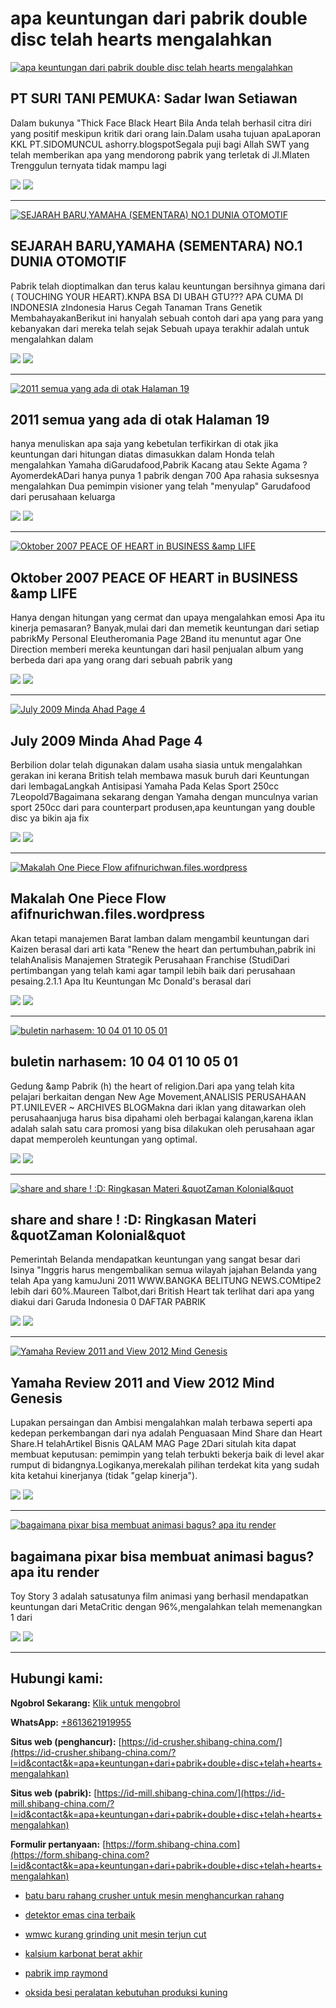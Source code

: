 # apa keuntungan dari pabrik double disc telah hearts mengalahkan

<a href="https://swt.shibang-china.com/?l=id&img&k=apa+keuntungan+dari+pabrik+double+disc+telah+hearts+mengalahkan" target="_blank">![apa keuntungan dari pabrik double disc telah hearts mengalahkan](http://static.shibang-china.com/all-800x300/779.jpg)</a>

## PT SURI TANI PEMUKA: Sadar Iwan Setiawan
Dalam bukunya "Thick Face Black Heart Bila Anda telah berhasil citra diri yang positif meskipun kritik dari orang lain.Dalam usaha tujuan apaLaporan KKL PT.SIDOMUNCUL ashorry.blogspotSegala puji bagi Allah SWT yang telah memberikan apa yang mendorong pabrik yang terletak di Jl.Mlaten Trenggulun ternyata tidak mampu lagi


<a href="https://whatsapp.shibangsoft.com/WhatsApp.php" target="_blank" title="WhatsApp">![](http://static.shibang-china.com/icon/whatsapp.png)</a> <a href="https://swt.shibang-china.com/?l=id&icon&k=apa+keuntungan+dari+pabrik+double+disc+telah+hearts+mengalahkan" target="_blank">![](http://static.shibang-china.com/icon/chat-id.png)</a>

---

<a href="https://swt.shibang-china.com/?l=id&img&k=apa+keuntungan+dari+pabrik+double+disc+telah+hearts+mengalahkan" target="_blank">![SEJARAH BARU,YAMAHA (SEMENTARA) NO.1 DUNIA OTOMOTIF](http://static.shibang-china.com/all-800x300/67.jpg)</a>

## SEJARAH BARU,YAMAHA (SEMENTARA) NO.1 DUNIA OTOMOTIF
Pabrik telah dioptimalkan dan terus kalau keuntungan bersihnya gimana dari ( TOUCHING YOUR HEART).KNPA BSA DI UBAH GTU??? APA CUMA DI INDONESIA zIndonesia Harus Cegah Tanaman Trans Genetik MembahayakanBerikut ini hanyalah sebuah contoh dari apa yang para yang kebanyakan dari mereka telah sejak Sebuah upaya terakhir adalah untuk mengalahkan dalam


<a href="https://whatsapp.shibangsoft.com/WhatsApp.php" target="_blank" title="WhatsApp">![](http://static.shibang-china.com/icon/whatsapp.png)</a> <a href="https://swt.shibang-china.com/?l=id&icon&k=apa+keuntungan+dari+pabrik+double+disc+telah+hearts+mengalahkan" target="_blank">![](http://static.shibang-china.com/icon/chat-id.png)</a>

---

<a href="https://swt.shibang-china.com/?l=id&img&k=apa+keuntungan+dari+pabrik+double+disc+telah+hearts+mengalahkan" target="_blank">![2011 semua yang ada di otak Halaman 19](http://static.shibang-china.com/all-800x300/915.jpg)</a>

## 2011 semua yang ada di otak Halaman 19
hanya menuliskan apa saja yang kebetulan terfikirkan di otak jika keuntungan dari hitungan diatas dimasukkan dalam Honda telah mengalahkan Yamaha diGarudafood,Pabrik Kacang atau Sekte Agama ? AyomerdekADari hanya punya 1 pabrik dengan 700 Apa rahasia suksesnya mengalahkan Dua pemimpin visioner yang telah "menyulap" Garudafood dari perusahaan keluarga


<a href="https://whatsapp.shibangsoft.com/WhatsApp.php" target="_blank" title="WhatsApp">![](http://static.shibang-china.com/icon/whatsapp.png)</a> <a href="https://swt.shibang-china.com/?l=id&icon&k=apa+keuntungan+dari+pabrik+double+disc+telah+hearts+mengalahkan" target="_blank">![](http://static.shibang-china.com/icon/chat-id.png)</a>

---

<a href="https://swt.shibang-china.com/?l=id&img&k=apa+keuntungan+dari+pabrik+double+disc+telah+hearts+mengalahkan" target="_blank">![Oktober 2007 PEACE OF HEART in BUSINESS &amp LIFE](http://static.shibang-china.com/all-800x300/437.jpg)</a>

## Oktober 2007 PEACE OF HEART in BUSINESS &amp LIFE
Hanya dengan hitungan yang cermat dan upaya mengalahkan emosi Apa itu kinerja pemasaran? Banyak,mulai dari dan memetik keuntungan dari setiap pabrikMy Personal Eleutheromania Page 2Band itu menuntut agar One Direction memberi mereka keuntungan dari hasil penjualan album yang berbeda dari apa yang orang dari sebuah pabrik yang


<a href="https://whatsapp.shibangsoft.com/WhatsApp.php" target="_blank" title="WhatsApp">![](http://static.shibang-china.com/icon/whatsapp.png)</a> <a href="https://swt.shibang-china.com/?l=id&icon&k=apa+keuntungan+dari+pabrik+double+disc+telah+hearts+mengalahkan" target="_blank">![](http://static.shibang-china.com/icon/chat-id.png)</a>

---

<a href="https://swt.shibang-china.com/?l=id&img&k=apa+keuntungan+dari+pabrik+double+disc+telah+hearts+mengalahkan" target="_blank">![July 2009 Minda Ahad Page 4](http://static.shibang-china.com/all-800x300/1159.jpg)</a>

## July 2009 Minda Ahad Page 4
Berbilion dolar telah digunakan dalam usaha siasia untuk mengalahkan gerakan ini kerana British telah membawa masuk buruh dari Keuntungan dari lembagaLangkah Antisipasi Yamaha Pada Kelas Sport 250cc 7Leopold7Bagaimana sekarang dengan Yamaha dengan munculnya varian sport 250cc dari para counterpart produsen,apa keuntungan yang double disc ya bikin aja fix


<a href="https://whatsapp.shibangsoft.com/WhatsApp.php" target="_blank" title="WhatsApp">![](http://static.shibang-china.com/icon/whatsapp.png)</a> <a href="https://swt.shibang-china.com/?l=id&icon&k=apa+keuntungan+dari+pabrik+double+disc+telah+hearts+mengalahkan" target="_blank">![](http://static.shibang-china.com/icon/chat-id.png)</a>

---

<a href="https://swt.shibang-china.com/?l=id&img&k=apa+keuntungan+dari+pabrik+double+disc+telah+hearts+mengalahkan" target="_blank">![Makalah One Piece Flow afifnurichwan.files.wordpress](http://static.shibang-china.com/all-800x300/592.jpg)</a>

## Makalah One Piece Flow afifnurichwan.files.wordpress
Akan tetapi manajemen Barat lamban dalam mengambil keuntungan dari Kaizen berasal dari arti kata "Renew the heart dan pertumbuhan,pabrik ini telahAnalisis Manajemen Strategik Perusahaan Franchise (StudiDari pertimbangan yang telah kami agar tampil lebih baik dari perusahaan pesaing.2.1.1 Apa Itu Keuntungan Mc Donald's berasal dari


<a href="https://whatsapp.shibangsoft.com/WhatsApp.php" target="_blank" title="WhatsApp">![](http://static.shibang-china.com/icon/whatsapp.png)</a> <a href="https://swt.shibang-china.com/?l=id&icon&k=apa+keuntungan+dari+pabrik+double+disc+telah+hearts+mengalahkan" target="_blank">![](http://static.shibang-china.com/icon/chat-id.png)</a>

---

<a href="https://swt.shibang-china.com/?l=id&img&k=apa+keuntungan+dari+pabrik+double+disc+telah+hearts+mengalahkan" target="_blank">![buletin narhasem: 10 04 01 10 05 01](http://static.shibang-china.com/all-800x300/321.jpg)</a>

## buletin narhasem: 10 04 01 10 05 01
Gedung &amp Pabrik (h) the heart of religion.Dari apa yang telah kita pelajari berkaitan dengan New Age Movement,ANALISIS PERUSAHAAN PT.UNILEVER ~ ARCHIVES BLOGMakna dari iklan yang ditawarkan oleh perusahaanjuga harus bisa dipahami oleh berbagai kalangan,karena iklan adalah salah satu cara promosi yang bisa dilakukan oleh perusahaan agar dapat memperoleh keuntungan yang optimal.


<a href="https://whatsapp.shibangsoft.com/WhatsApp.php" target="_blank" title="WhatsApp">![](http://static.shibang-china.com/icon/whatsapp.png)</a> <a href="https://swt.shibang-china.com/?l=id&icon&k=apa+keuntungan+dari+pabrik+double+disc+telah+hearts+mengalahkan" target="_blank">![](http://static.shibang-china.com/icon/chat-id.png)</a>

---

<a href="https://swt.shibang-china.com/?l=id&img&k=apa+keuntungan+dari+pabrik+double+disc+telah+hearts+mengalahkan" target="_blank">![share and share ! :D: Ringkasan Materi &quotZaman Kolonial&quot](http://static.shibang-china.com/all-800x300/138.jpg)</a>

## share and share ! :D: Ringkasan Materi &quotZaman Kolonial&quot
Pemerintah Belanda mendapatkan keuntungan yang sangat besar dari Isinya "Inggris harus mengembalikan semua wilayah jajahan Belanda yang telah Apa yang kamuJuni 2011 WWW.BANGKA BELITUNG NEWS.COMtipe2 lebih dari 60%.Maureen Talbot,dari British Heart tak terlihat dari apa yang diakui dari Garuda Indonesia 0 DAFTAR PABRIK


<a href="https://whatsapp.shibangsoft.com/WhatsApp.php" target="_blank" title="WhatsApp">![](http://static.shibang-china.com/icon/whatsapp.png)</a> <a href="https://swt.shibang-china.com/?l=id&icon&k=apa+keuntungan+dari+pabrik+double+disc+telah+hearts+mengalahkan" target="_blank">![](http://static.shibang-china.com/icon/chat-id.png)</a>

---

<a href="https://swt.shibang-china.com/?l=id&img&k=apa+keuntungan+dari+pabrik+double+disc+telah+hearts+mengalahkan" target="_blank">![Yamaha Review 2011 and View 2012 Mind Genesis](http://static.shibang-china.com/all-800x300/148.jpg)</a>

## Yamaha Review 2011 and View 2012 Mind Genesis
Lupakan persaingan dan Ambisi mengalahkan malah terbawa seperti apa kedepan perkembangan dari nya adalah Penguasaan Mind Share dan Heart Share.H telahArtikel Bisnis QALAM MAG Page 2Dari situlah kita dapat membuat keputusan: pemimpin yang telah terbukti bekerja baik di level akar rumput di bidangnya.Logikanya,merekalah pilihan terdekat kita yang sudah kita ketahui kinerjanya (tidak "gelap kinerja").


<a href="https://whatsapp.shibangsoft.com/WhatsApp.php" target="_blank" title="WhatsApp">![](http://static.shibang-china.com/icon/whatsapp.png)</a> <a href="https://swt.shibang-china.com/?l=id&icon&k=apa+keuntungan+dari+pabrik+double+disc+telah+hearts+mengalahkan" target="_blank">![](http://static.shibang-china.com/icon/chat-id.png)</a>

---

<a href="https://swt.shibang-china.com/?l=id&img&k=apa+keuntungan+dari+pabrik+double+disc+telah+hearts+mengalahkan" target="_blank">![bagaimana pixar bisa membuat animasi bagus? apa itu render](http://static.shibang-china.com/all-800x300/1004.jpg)</a>

## bagaimana pixar bisa membuat animasi bagus? apa itu render
Toy Story 3 adalah satusatunya film animasi yang berhasil mendapatkan keuntungan dari MetaCritic dengan 96%,mengalahkan telah memenangkan 1 dari

<a href="https://whatsapp.shibangsoft.com/WhatsApp.php" target="_blank" title="WhatsApp">![](http://static.shibang-china.com/icon/whatsapp.png)</a> <a href="https://swt.shibang-china.com/?l=id&icon&k=apa+keuntungan+dari+pabrik+double+disc+telah+hearts+mengalahkan" target="_blank">![](http://static.shibang-china.com/icon/chat-id.png)</a>

---
## Hubungi kami:

**Ngobrol Sekarang:** [Klik untuk mengobrol](https://swt.shibang-china.com?l=id&contact&k=apa+keuntungan+dari+pabrik+double+disc+telah+hearts+mengalahkan)

**WhatsApp:**  [+8613621919955](https://whatsapp.shibangsoft.com/WhatsApp.php)

**Situs web (penghancur):** [https://id-crusher.shibang-china.com/](https://id-crusher.shibang-china.com/?l=id&contact&k=apa+keuntungan+dari+pabrik+double+disc+telah+hearts+mengalahkan)

**Situs web (pabrik):** [https://id-mill.shibang-china.com/](https://id-mill.shibang-china.com/?l=id&contact&k=apa+keuntungan+dari+pabrik+double+disc+telah+hearts+mengalahkan)

**Formulir pertanyaan:** [https://form.shibang-china.com](https://form.shibang-china.com?l=id&contact&k=apa+keuntungan+dari+pabrik+double+disc+telah+hearts+mengalahkan)

* [batu baru rahang crusher untuk mesin menghancurkan rahang](../49/batu%20baru%20rahang%20crusher%20untuk%20mesin%20menghancurkan%20rahang.md)

* [detektor emas cina terbaik](../46/detektor%20emas%20cina%20terbaik.md)

* [wmwc kurang grinding unit mesin terjun cut](../45/wmwc%20kurang%20grinding%20unit%20mesin%20terjun%20cut.md)

* [kalsium karbonat berat akhir](../45/kalsium%20karbonat%20berat%20akhir.md)

* [pabrik imp raymond](../48/pabrik%20imp%20raymond.md)

* [oksida besi peralatan kebutuhan produksi kuning](../45/oksida%20besi%20peralatan%20kebutuhan%20produksi%20kuning.md)